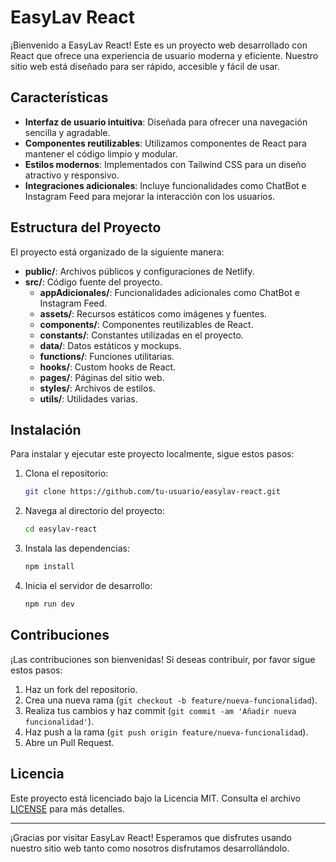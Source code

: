 # EasyLav React

¡Bienvenido a EasyLav React! Este es un proyecto web desarrollado con React que ofrece una experiencia de usuario moderna y eficiente. Nuestro sitio web está diseñado para ser rápido, accesible y fácil de usar.

## Características

- **Interfaz de usuario intuitiva**: Diseñada para ofrecer una navegación sencilla y agradable.
- **Componentes reutilizables**: Utilizamos componentes de React para mantener el código limpio y modular.
- **Estilos modernos**: Implementados con Tailwind CSS para un diseño atractivo y responsivo.
- **Integraciones adicionales**: Incluye funcionalidades como ChatBot e Instagram Feed para mejorar la interacción con los usuarios.

## Estructura del Proyecto

El proyecto está organizado de la siguiente manera:

- **public/**: Archivos públicos y configuraciones de Netlify.
- **src/**: Código fuente del proyecto.
  - **appAdicionales/**: Funcionalidades adicionales como ChatBot e Instagram Feed.
  - **assets/**: Recursos estáticos como imágenes y fuentes.
  - **components/**: Componentes reutilizables de React.
  - **constants/**: Constantes utilizadas en el proyecto.
  - **data/**: Datos estáticos y mockups.
  - **functions/**: Funciones utilitarias.
  - **hooks/**: Custom hooks de React.
  - **pages/**: Páginas del sitio web.
  - **styles/**: Archivos de estilos.
  - **utils/**: Utilidades varias.

## Instalación

Para instalar y ejecutar este proyecto localmente, sigue estos pasos:

1. Clona el repositorio:
    ```sh
    git clone https://github.com/tu-usuario/easylav-react.git
    ```
2. Navega al directorio del proyecto:
    ```sh
    cd easylav-react
    ```
3. Instala las dependencias:
    ```sh
    npm install
    ```
4. Inicia el servidor de desarrollo:
    ```sh
    npm run dev
    ```

## Contribuciones

¡Las contribuciones son bienvenidas! Si deseas contribuir, por favor sigue estos pasos:

1. Haz un fork del repositorio.
2. Crea una nueva rama (`git checkout -b feature/nueva-funcionalidad`).
3. Realiza tus cambios y haz commit (`git commit -am 'Añadir nueva funcionalidad'`).
4. Haz push a la rama (`git push origin feature/nueva-funcionalidad`).
5. Abre un Pull Request.

## Licencia

Este proyecto está licenciado bajo la Licencia MIT. Consulta el archivo [LICENSE](LICENSE) para más detalles.

---

¡Gracias por visitar EasyLav React! Esperamos que disfrutes usando nuestro sitio web tanto como nosotros disfrutamos desarrollándolo.
